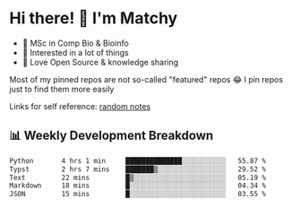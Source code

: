 # Hi there! 👋 I'm Matchy

- 🧬 MSc in Comp Bio & Bioinfo
- 🎈 Interested in a lot of things
- 💜 Love Open Source & knowledge sharing

Most of my pinned repos are not so-called "featured" repos 😂 I pin repos just to find them more easily

Links for self reference: [random notes](https://matchy233.github.io/random-notes)

## 📊 Weekly Development Breakdown

<!--START_SECTION:waka-->

```txt
Python       4 hrs 1 min     ██████████████░░░░░░░░░░░   55.87 %
Typst        2 hrs 7 mins    ███████▒░░░░░░░░░░░░░░░░░   29.52 %
Text         22 mins         █▒░░░░░░░░░░░░░░░░░░░░░░░   05.19 %
Markdown     18 mins         █░░░░░░░░░░░░░░░░░░░░░░░░   04.34 %
JSON         15 mins         █░░░░░░░░░░░░░░░░░░░░░░░░   03.55 %
```

<!--END_SECTION:waka-->
